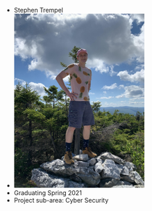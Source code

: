 <ul>
	<li>Stephen Trempel</li>
	<li><img src="stephen.jpg" alt="Stephen" width="300" height="400"/></li>
	<li>Graduating Spring 2021</li>
	<li>Project sub-area: Cyber Security</li>
</ul>